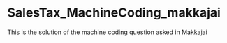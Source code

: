 # SalesTax_MachineCoding_makkajai
This is the solution of the machine coding question asked in Makkajai
